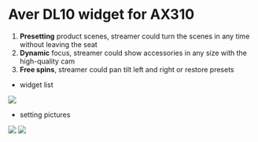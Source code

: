 # Aver DL10 widget for AX310
  
1. **Presetting** product scenes, streamer could turn the scenes in any time without leaving the seat
1. **Dynamic** focus, streamer could show accessories in any size with the high-quality cam
1. **Free spins**, streamer could pan tilt left and right or restore presets

- widget list

![](https://i.imgur.com/kQJGzai.png)

- setting pictures

![](https://i.imgur.com/YFWgTSs.png)
![](https://i.imgur.com/ZbrnTQO.png)
